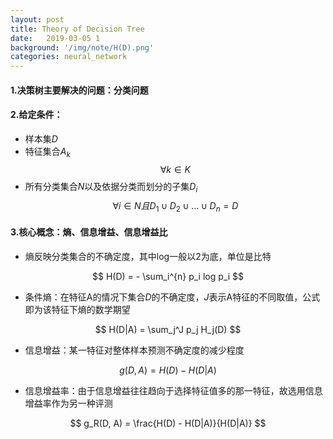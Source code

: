 ```yaml
---
layout: post
title: Theory of Decision Tree
date:   2019-03-05 1
background: '/img/note/H(D).png'
categories: neural_network
---
```

#### 1.决策树主要解决的问题：分类问题
#### 2.给定条件：
+ 样本集$D$
+ 特征集合$A_k$
$$
  \forall k \in K
$$
+ 所有分类集合$N$以及依据分类而划分的子集$D_i$
$$
  \forall i \in N 且 D_1 \cup D_2 \cup ... \cup D_n = D
$$

#### 3.核心概念：熵、信息增益、信息增益比
+ 熵反映分类集合的不确定度，其中log一般以2为底，单位是比特

$$
H(D) = - \sum_i^{n} p_i log p_i  
$$

+ 条件熵：在特征A的情况下集合$D$的不确定度，$J$表示A特征的不同取值，公式即为该特征下熵的数学期望
  
$$
H(D|A) = \sum_j^J p_j H_j(D)
$$

+ 信息增益：某一特征对整体样本预测不确定度的减少程度

$$
g(D, A) = H(D) - H(D|A)
$$

+ 信息增益率：由于信息增益往往趋向于选择特征值多的那一特征，故选用信息增益率作为另一种评测

$$
g_R(D, A) = \frac{H(D) - H(D|A)}{H(D|A)}
$$